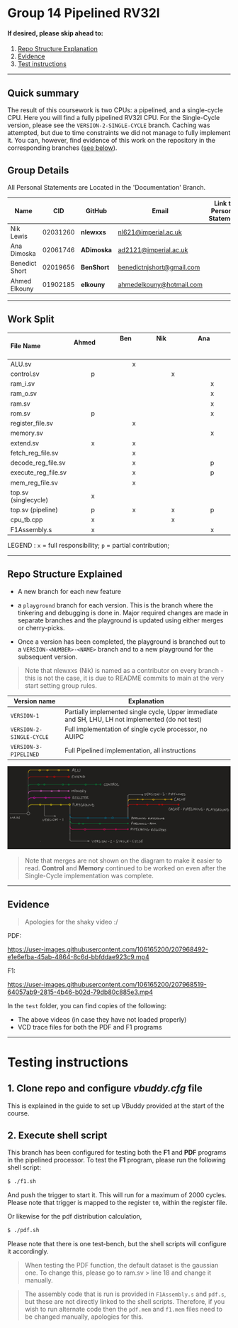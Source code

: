 # Group 14 Pipelined RV32I

#### If desired, please skip ahead to:
1. [Repo Structure Explanation](#structure)
2. [Evidence](#evidence)
3.  [Test instructions](#test)

---
## Quick summary

The result of this coursework is two CPUs: a pipelined, and a single-cycle CPU. Here you will find a fully pipelined RV32I CPU. For the Single-Cycle version, please see the `VERSION-2-SINGLE-CYCLE` branch. Caching was attempted, but due to time constraints we did not manage to fully implement it. You can, however, find evidence of this work on the repository in the corresponding branches ([see below](#structure)). 

## Group Details

All Personal Statements are Located in the 'Documentation' Branch.

| Name           | CID      | GitHub   | Email                     | Link to Personal Statement|
|----------------|----------|----------|---------------------------|--------------|
| Nik Lewis      | 02031260 | **nlewxxs**  | nl621@imperial.ac.uk   &nbsp; &nbsp; &nbsp; &nbsp;   |
| Ana Dimoska    | 02061746 | **ADimoska** | ad2121@imperial.ac.uk     |
| Benedict Short | 02019656 | **BenShort** | benedictnjshort@gmail.com |
| Ahmed Elkouny  | 01902185 | **elkouny**  | ahmedelkouny@hotmail.com  |

---

## Work Split 

| File Name     |  Ahmed  &nbsp; &nbsp; &nbsp; &nbsp; &nbsp; &nbsp; &nbsp; &nbsp;&nbsp; &nbsp; &nbsp; &nbsp; &nbsp; &nbsp; &nbsp; &nbsp;  | Ben &nbsp; &nbsp; &nbsp; &nbsp; &nbsp; &nbsp; &nbsp; &nbsp; &nbsp; &nbsp; &nbsp; &nbsp; &nbsp; &nbsp; &nbsp; &nbsp;       | Nik  &nbsp; &nbsp; &nbsp; &nbsp; &nbsp; &nbsp; &nbsp; &nbsp; &nbsp; &nbsp; &nbsp; &nbsp; &nbsp; &nbsp; &nbsp; &nbsp; &nbsp; &nbsp; &nbsp; &nbsp; &nbsp; &nbsp;       | Ana   &nbsp; &nbsp; &nbsp; &nbsp; &nbsp; &nbsp; &nbsp; &nbsp; &nbsp; &nbsp; &nbsp; &nbsp; &nbsp; &nbsp; &nbsp; &nbsp;         |
|:-------------|:----------------:|:----------:|:------------:|:--------------:|
| ALU.sv |  | x | |
| control.sv |p | | x |
| ram_i.sv | | | |x
| ram_o.sv | | | |x
| ram.sv | | | |x
| rom.sv |p | | |x
| register_file.sv | |x | |
| memory.sv | | | |x
| extend.sv |x |x | |
| fetch_reg_file.sv | |x | |
| decode_reg_file.sv | |x | |p
| execute_reg_file.sv | |x | |p
| mem_reg_file.sv | |x | |
| top.sv (singlecycle) |x | | |
| top.sv (pipeline) |p |x |x |p
| cpu_tb.cpp |x | |x |
| F1Assembly.s |x | | |x

LEGEND :       `x` = full responsibility;  `p` = partial contribution; 

---
<div id="structure"/>

## Repo Structure Explained

* A new branch for each new feature

* a `playground` branch for each version. This is the branch where the tinkering and debugging is done in. Major required changes are made in separate branches and the playground is updated using either merges or cherry-picks.

* Once a version has been completed, the playground is branched out to a `VERSION-<NUMBER>-<NAME>` branch and to a new playground for the subsequent version.

> Note that nlewxxs (Nik) is named as a contributor on every branch - this is not the case, it is due to README commits to main at the very start setting group rules. 

| Version name | Explanation | 
| -----------------|-------------|
| `VERSION-1` | Partially implemented single cycle, Upper immediate and SH, LHU, LH not implemented (do not test)
| `VERSION-2-SINGLE-CYCLE` | Full implementation of single cycle processor, no AUIPC
| `VERSION-3-PIPELINED` | Full Pipelined implementation, all instructions

![branches](/images/branches.jpg)

> Note that merges are not shown on the diagram to make it easier to read. **Control** and **Memory** continued to be worked on even after the Single-Cycle implementation was complete. 

---
<div id="evidence"/>

## Evidence

> Apologies for the shaky video :/

PDF: 

https://user-images.githubusercontent.com/106165200/207968492-e1e6efba-45ab-4864-8c6d-bbfddae923c9.mp4


F1:

https://user-images.githubusercontent.com/106165200/207968519-64057ab9-2815-4b46-b02d-79db80c885e3.mp4

In the `test` folder, you can find copies of the following:
* The above videos (in case they have not loaded properly)
*  VCD trace files for both the PDF and F1 programs

---

<div id="test"/>

# Testing instructions

## 1. Clone repo and configure _vbuddy.cfg_ file

This is explained in the guide to set up VBuddy provided at the start of the course.

## 2. Execute shell script 

This branch has been configured for testing both the **F1** and **PDF** programs in the pipelined processor. To test the **F1** program, please run the following shell script:
```bash
$ ./f1.sh
```
And push the trigger to start it. This will run for a maximum of 2000 cycles. Please note that trigger is mapped to the register `t0`, within the register file. 

Or likewise for the pdf distribution calculation,
```bash
$ ./pdf.sh
```
Please note that there is one test-bench, but the shell scripts will configure it accordingly. 

>  When testing the PDF function, the default dataset is the gaussian one. To change this, please go to ram.sv >  line 18 and change it manually. 

> The assembly code that is run is provided in `F1Assembly.s` and `pdf.s`, but these are not directly linked to the shell scripts. Therefore, if you wish to run alternate code then the `pdf.mem` and `f1.mem` files need to be changed manually, apologies for this. 
